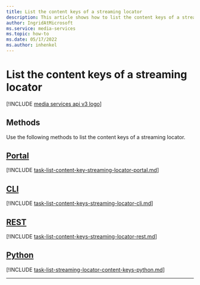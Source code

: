 ```yaml
---
title: List the content keys of a streaming locator
description: This article shows how to list the content keys of a streaming locator.
author: IngridAtMicrosoft
ms.service: media-services
ms.topic: how-to
ms.date: 05/17/2022
ms.author: inhenkel
---
```


# List the content keys of a streaming locator

[!INCLUDE [media services api v3 logo](./includes/v3-hr.md)]

## Methods

Use the following methods to list the content keys of a streaming locator.

## [Portal](#tab/portal/)

[!INCLUDE [task-list-content-key-streaming-locator-portal.md](./includes/task-list-content-key-streaming-locator-portal.md)]

## [CLI](#tab/cli/)

[!INCLUDE [task-list-content-keys-streaming-locator-cli.md](./includes/task-list-content-keys-streaming-locator-cli.md)]

## [REST](#tab/rest/)

[!INCLUDE [task-list-content-keys-streaming-locator-rest.md](./includes/task-list-content-keys-streaming-locator-rest.md)]

## [Python](#tab/python/)

[!INCLUDE [task-list-streaming-locator-content-keys-python.md](./includes/task-list-streaming-locator-content-keys-python.md)]

---
